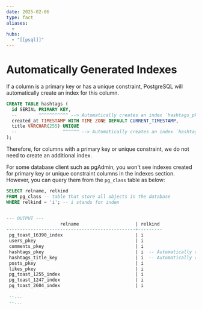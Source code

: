 ```yaml
---
date: 2025-02-06
type: fact
aliases:
  -
hubs:
  - "[[psql]]"
---
```


# Automatically Generated Indexes

If a column is a primary key or has a unique constraint, PostgreSQL will automatically create an index for this column.

```sql
CREATE TABLE hashtags (
  id SERIAL PRIMARY KEY,
  --        ^^^^^^^^^^^ --> Automatically creates an index `hashtags_pkey` on `id`
  created_at TIMESTAMP WITH TIME ZONE DEFAULT CURRENT_TIMESTAMP,
  title VARCHAR(255) UNIQUE
  --                 ^^^^^^ --> Automatically creates an index `hashtags_title_key` on `title`
);
```

Therefore, for columns with a primary key or unique constraint, we do not need to create an additional index.

For some database client such as pgAdmin, you won't see indexes created for primary key or unique constraint columns in the indexes section. However, you can query them from the `pg_class` table as below:

```sql
SELECT relname, relkind
FROM pg_class -- table that store all objects in the database
WHERE relkind = 'i'; -- i stands for index


--- OUTPUT ---
                    relname                     | relkind 
------------------------------------------------+---------
 pg_toast_16390_index                           | i
 users_pkey                                     | i
 comments_pkey                                  | i
 hashtags_pkey                                  | i  -- Automatically created index for primary key
 hashtags_title_key                             | i  -- Automatically created index for unique constraint
 posts_pkey                                     | i
 likes_pkey                                     | i
 pg_toast_1255_index                            | i
 pg_toast_1247_index                            | i
 pg_toast_2604_index                            | i

 --...
 --...


 ```
